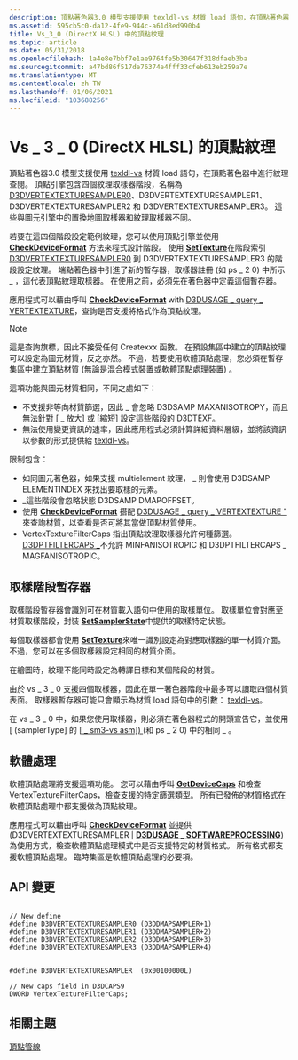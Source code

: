 ```yaml
---
description: 頂點著色器3.0 模型支援使用 texldl-vs 材質 load 語句，在頂點著色器中進行紋理查閱。
ms.assetid: 595cb5c0-da12-4fe9-944c-a61d8ed990b4
title: Vs_3_0 (DirectX HLSL) 中的頂點紋理
ms.topic: article
ms.date: 05/31/2018
ms.openlocfilehash: 1a4e8e7bbf7e1ae9764fe5b30647f318dfaeb3ba
ms.sourcegitcommit: a47bd86f517de76374e4fff33cfeb613eb259a7e
ms.translationtype: MT
ms.contentlocale: zh-TW
ms.lasthandoff: 01/06/2021
ms.locfileid: "103688256"
---
```

# <a name="vertex-textures-in-vs_3_0-directx-hlsl"></a>Vs \_ 3 \_ 0 (DirectX HLSL) 的頂點紋理

頂點著色器3.0 模型支援使用 [texldl-vs](../direct3dhlsl/texldl---vs.md) 材質 load 語句，在頂點著色器中進行紋理查閱。 頂點引擎包含四個紋理取樣器階段，名稱為 [D3DVERTEXTEXTURESAMPLER0](d3dvertextexturesampler.md)、D3DVERTEXTEXTURESAMPLER1、D3DVERTEXTEXTURESAMPLER2 和 D3DVERTEXTEXTURESAMPLER3。 這些與圖元引擎中的置換地圖取樣器和紋理取樣器不同。

若要在這四個階段設定範例紋理，您可以使用頂點引擎並使用 [**CheckDeviceFormat**](/windows/desktop/api) 方法來程式設計階段。 使用 [**SetTexture**](/windows/win32/api/d3d9helper/nf-d3d9helper-idirect3ddevice9-settexture)在階段索引 [D3DVERTEXTEXTURESAMPLER0](d3dvertextexturesampler.md) 到 D3DVERTEXTEXTURESAMPLER3 的階段設定紋理。 端點著色器中引進了新的暫存器，取樣器註冊 (如 ps \_ 2 0) 中所示 \_ ，這代表頂點紋理取樣器。 在使用之前，必須先在著色器中定義這個暫存器。

應用程式可以藉由呼叫 [**CheckDeviceFormat**](/windows/desktop/api) with [D3DUSAGE \_ query \_ VERTEXTEXTURE](d3dusage-query.md)，查詢是否支援將格式作為頂點紋理。

> [!Note]  
> 這是查詢旗標，因此不接受任何 Createxxx 函數。 在預設集區中建立的頂點紋理可以設定為圖元材質，反之亦然。 不過，若要使用軟體頂點處理，您必須在暫存集區中建立頂點材質 (無論是混合模式裝置或軟體頂點處理裝置) 。

 

這項功能與圖元材質相同，不同之處如下：

-   不支援非等向材質篩選，因此 \_ 會忽略 D3DSAMP MAXANISOTROPY，而且無法針對 [ \_ 放大] 或 [縮短] 設定這些階段的 D3DTEXF。
-   無法使用變更資訊的速率，因此應用程式必須計算詳細資料層級，並將該資訊以參數的形式提供給 [texldl-vs](../direct3dhlsl/texldl---vs.md)。

限制包含：

-   如同圖元著色器，如果支援 multielement 紋理， \_ 則會使用 D3DSAMP ELEMENTINDEX 來找出要取樣的元素。
-   \_這些階段會忽略狀態 D3DSAMP DMAPOFFSET。
-   使用 [**CheckDeviceFormat**](/windows/desktop/api) 搭配 [D3DUSAGE \_ query \_ VERTEXTEXTURE "](d3dusage-query.md) 來查詢材質，以查看是否可將其當做頂點材質使用。
-   VertexTextureFilterCaps 指出頂點紋理取樣器允許何種篩選。 [D3DPTFILTERCAPS \_](d3dptfiltercaps.md)不允許 MINFANISOTROPIC 和 D3DPTFILTERCAPS \_ MAGFANISOTROPIC。

## <a name="sampling-stage-registers"></a>取樣階段暫存器

取樣階段暫存器會識別可在材質載入語句中使用的取樣單位。 取樣單位會對應至材質取樣階段，封裝 [**SetSamplerState**](/windows/win32/api/d3d9helper/nf-d3d9helper-idirect3ddevice9-setsamplerstate)中提供的取樣特定狀態。

每個取樣器都會使用 [**SetTexture**](/windows/win32/api/d3d9helper/nf-d3d9helper-idirect3ddevice9-settexture)來唯一識別設定為對應取樣器的單一材質介面。 不過，您可以在多個取樣器設定相同的材質介面。

在繪圖時，紋理不能同時設定為轉譯目標和某個階段的材質。

由於 vs \_ 3 \_ 0 支援四個取樣器，因此在單一著色器階段中最多可以讀取四個材質表面。 取樣器暫存器可能只會顯示為材質 load 語句中的引數： [texldl-vs](../direct3dhlsl/texldl---vs.md)。

在 vs \_ 3 \_ 0 中，如果您使用取樣器，則必須在著色器程式的開頭宣告它，並使用 [ (samplerType] 的 [ [ \_ sm3-vs asm]) ](../direct3dhlsl/dcl-samplertype---vs.md) (和 ps \_ 2 0) 中的相同 \_ 。

## <a name="software-processing"></a>軟體處理

軟體頂點處理將支援這項功能。 您可以藉由呼叫 [**GetDeviceCaps**](/windows/win32/api/d3d9helper/nf-d3d9helper-idirect3ddevice9-getdevicecaps) 和檢查 VertexTextureFilterCaps，檢查支援的特定篩選類型。 所有已發佈的材質格式在軟體頂點處理中都支援做為頂點紋理。

應用程式可以藉由呼叫 [**CheckDeviceFormat**](/windows/desktop/api) 並提供 (D3DVERTEXTEXTURESAMPLER \| [**D3DUSAGE \_ SOFTWAREPROCESSING**](d3dusage.md)) 為使用方式，檢查軟體頂點處理模式中是否支援特定的材質格式。 所有格式都支援軟體頂點處理。 臨時集區是軟體頂點處理的必要項。

## <a name="api-changes"></a>API 變更


```
   
// New define
#define D3DVERTEXTEXTURESAMPLER0 (D3DDMAPSAMPLER+1)
#define D3DVERTEXTEXTURESAMPLER1 (D3DDMAPSAMPLER+2)
#define D3DVERTEXTEXTURESAMPLER2 (D3DDMAPSAMPLER+3)
#define D3DVERTEXTEXTURESAMPLER3 (D3DDMAPSAMPLER+4)
    

#define D3DVERTEXTEXTURESAMPLER  (0x00100000L)

// New caps field in D3DCAPS9
DWORD VertexTextureFilterCaps;
```



## <a name="related-topics"></a>相關主題

<dl> <dt>

[頂點管線](vertex-pipeline.md)
</dt> </dl>

 

 
